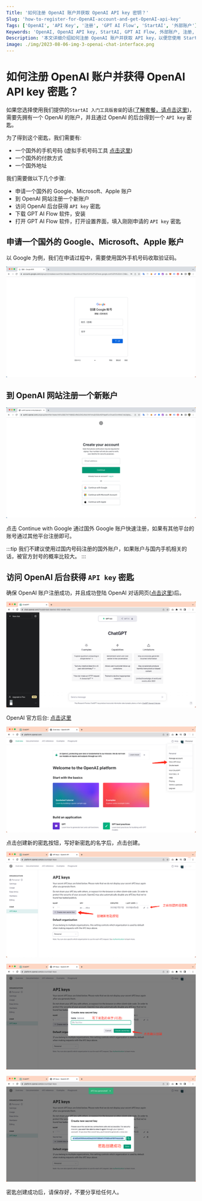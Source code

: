 ```yaml
---
Title: '如何注册 OpenAI 账户并获取 OpenAI API key 密钥？'
Slug: 'how-to-register-for-OpenAI-account-and-get-OpenAI-api-key'
Tags: ['OpenAI', 'API Key', '注册', 'GPT AI Flow', 'StartAI', '外部账户']
Keywords: 'OpenAI, OpenAI API key, StartAI, GPT AI Flow, 外部账户, 注册, 获取密钥'
Description: '本文详细介绍如何注册 OpenAI 账户并获取 API key，以便您使用 StartAI 工具版套餐和其他相关服务。您将完整地了解整个过程，包括如何申请外部Google, Microsoft或Apple账户，如何在 OpenAI 网站上注册新账户，如何获取 API key 密钥，以及如何在 GPT AI Flow 软件中使用它。'
image: ./img/2023-08-06-img-3-openai-chat-interface.png
---
```


# 如何注册 OpenAI 账户并获得 OpenAI API key 密匙？

如果您选择使用我们提供的`StartAI 入门工具版套餐`的话([了解套餐，请点击这里](/business/prices-table))，需要先拥有一个 OpenAI 的账户，并且通过 OpenAI 的后台得到一个 `API key` 密匙。

为了得到这个密匙，我们需要有:

- 一个国外的手机号码 (虚拟手机号码工具 [点击这里](https://sms-activate.org/))
- 一个国外的付款方式
- 一个国外地址

我们需要做以下几个步骤:

- 申请一个国外的 Google、Microsoft、Apple 账户
- 到 OpenAI 网站注册一个新账户
- 访问 OpenAI 后台获得 `API key` 密匙
- 下载 GPT AI Flow 软件，安装
- 打开 GPT AI Flow 软件，打开设置界面，填入刚刚申请的 `API key` 密匙

## 申请一个国外的 Google、Microsoft、Apple 账户

以 Google 为例，我们在申请过程中，需要使用国外手机号码收取验证码。

![](./img/2023-08-06-img-1-google-singup.png)

## 到 OpenAI 网站注册一个新账户

![](img/2023-08-06-img-2-openai-signup.png)

点击 Continue with Google 通过国外 Google 账户快速注册，如果有其他平台的账号通过其他平台注册即可。

:::tip
我们不建议使用过国内号码注册的国外账户，如果账户与国内手机相关的话，被官方封号的概率比较大。
:::

## 访问 OpenAI 后台获得 `API key` 密匙

确保 OpenAI 账户注册成功，并且成功登陆 OpenAI 对话网页([点击这里](https://chat.openai.com/))后。

![](./img/2023-08-06-img-3-openai-chat-interface.png)

OpenAI 官方后台: [点击这里](https://platform.openai.com/)

![](./img/2023-08-06-img-4-openai-platform.png)

点击创建新的密匙按钮，写好新密匙的名字后，点击创建。

![](./img/2023-08-06-img-5-openai-platform-api-keys.png)

![](./img/2023-08-06-img-6-openai-platform-api-keys-2.png)

![](./img/2023-08-06-img-7-openai-platform-api-keys-3.png)

密匙创建成功后，请保存好，不要分享给任何人。
